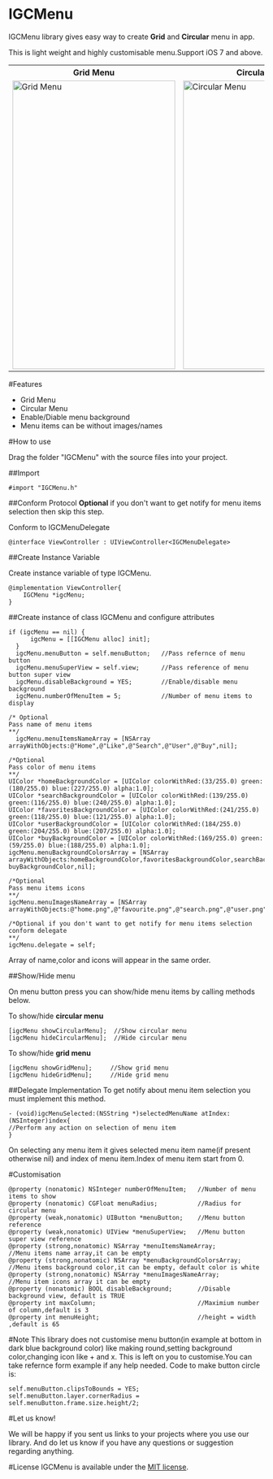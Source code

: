 # IGCMenu
IGCMenu library gives easy way to create **Grid** and **Circular** menu in app.

This is light weight and highly customisable menu.Support iOS 7 and above.

<table>
  <tr>
    <th>Grid Menu</th>
    <th>Circular Menu</th>
  </tr>
  <tr>
    <td><img src="https://raw.githubusercontent.com/sunilsharma08/IGCMenu/develop/Grid_Menu_Demo.gif" alt="Grid Menu" width="320" height="568"/></td>
    <td><img src="https://raw.githubusercontent.com/sunilsharma08/IGCMenu/develop/Circular_Menu_Demo.gif" alt="Circular Menu" width="320" height="568"/></td>
  </tr>
</table>

#Features
* Grid Menu
* Circular Menu
* Enable/Diable menu background
* Menu items can be without images/names


#How to use

Drag the folder "IGCMenu" with the source files into your project.

##Import
 ```objc
 #import "IGCMenu.h"
 ```
 
##Conform Protocol
 **Optional** if you don't want to get notify for menu items selection then skip this step.
 
 Conform to IGCMenuDelegate
 
 ```objc
 @interface ViewController : UIViewController<IGCMenuDelegate>
 ```
 
##Create Instance Variable

Create instance variable of type IGCMenu.

```objc
@implementation ViewController{
    IGCMenu *igcMenu;
}
```
##Create instance of class IGCMenu and configure attributes

```objc
if (igcMenu == nil) {
      igcMenu = [[IGCMenu alloc] init];
  }
  igcMenu.menuButton = self.menuButton;   //Pass refernce of menu button
  igcMenu.menuSuperView = self.view;      //Pass reference of menu button super view
  igcMenu.disableBackground = YES;        //Enable/disable menu background
  igcMenu.numberOfMenuItem = 5;           //Number of menu items to display

/* Optional
Pass name of menu items
**/
  igcMenu.menuItemsNameArray = [NSArray arrayWithObjects:@"Home",@"Like",@"Search",@"User",@"Buy",nil];
  
/*Optional
Pass color of menu items
**/
UIColor *homeBackgroundColor = [UIColor colorWithRed:(33/255.0) green:(180/255.0) blue:(227/255.0) alpha:1.0];
UIColor *searchBackgroundColor = [UIColor colorWithRed:(139/255.0) green:(116/255.0) blue:(240/255.0) alpha:1.0];
UIColor *favoritesBackgroundColor = [UIColor colorWithRed:(241/255.0) green:(118/255.0) blue:(121/255.0) alpha:1.0];
UIColor *userBackgroundColor = [UIColor colorWithRed:(184/255.0) green:(204/255.0) blue:(207/255.0) alpha:1.0];
UIColor *buyBackgroundColor = [UIColor colorWithRed:(169/255.0) green:(59/255.0) blue:(188/255.0) alpha:1.0];
igcMenu.menuBackgroundColorsArray = [NSArray arrayWithObjects:homeBackgroundColor,favoritesBackgroundColor,searchBackgroundColor,userBackgroundColor, buyBackgroundColor,nil];

/*Optional
Pass menu items icons
**/
igcMenu.menuImagesNameArray = [NSArray arrayWithObjects:@"home.png",@"favourite.png",@"search.png",@"user.png",@"buy.png",nil];

/*Optional if you don't want to get notify for menu items selection
conform delegate
**/
igcMenu.delegate = self;
```
Array of name,color and icons will appear in the same order.

##Show/Hide menu

On menu button press you can show/hide menu items by calling methods below.

To show/hide **circular menu**
```objc
[igcMenu showCircularMenu];  //Show circular menu
[igcMenu hideCircularMenu];  //Hide circular menu
```
To show/hide **grid menu**
```objc
[igcMenu showGridMenu];     //Show grid menu
[igcMenu hideGridMenu];     //Hide grid menu
```

##Delegate Implementation
To get notify about menu item selection you must implement this method.
```objc
- (void)igcMenuSelected:(NSString *)selectedMenuName atIndex:(NSInteger)index{
//Perform any action on selection of menu item
}
```
On selecting any menu item it gives selected menu item name(if present otherwise nil) and index of menu item.Index of menu item start from 0.

#Customisation
```objc
@property (nonatomic) NSInteger numberOfMenuItem;   //Number of menu items to show
@property (nonatomic) CGFloat menuRadius;           //Radius for circular menu
@property (weak,nonatomic) UIButton *menuButton;    //Menu button reference
@property (weak,nonatomic) UIView *menuSuperView;   //Menu button super view reference
@property (strong,nonatomic) NSArray *menuItemsNameArray;        //Menu items name array,it can be empty
@property (strong,nonatomic) NSArray *menuBackgroundColorsArray; //Menu items background color,it can be empty, default color is white
@property (strong,nonatomic) NSArray *menuImagesNameArray;       //Menu item icons array it can be empty
@property (nonatomic) BOOL disableBackground;       //Disable background view, default is TRUE
@property int maxColumn;                            //Maximium number of column,default is 3
@property int menuHeight;                           //height = width ,default is 65

```
#Note
This library does not customise menu button(in example at bottom in dark blue background color) like making round,setting background color,changing icon like + and x.
This is left on you to customise.You can take refernce form example if any help needed.
Code to make button circle is:
```objc
self.menuButton.clipsToBounds = YES;
self.menuButton.layer.cornerRadius = self.menuButton.frame.size.height/2;
```

#Let us know!

We will be happy if you sent us links to your projects where you use our library. And do let us know if you have any questions or suggestion regarding anything.

#License
IGCMenu is available under the [MIT license](https://raw.githubusercontent.com/sunilsharma08/IGCMenu/develop/LICENSE.md).
